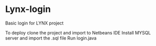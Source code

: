 # Lynx-login
Basic login for LYNX project 

To deploy clone the project and import to Netbeans IDE
Install MYSQL server and import the .sql file
Run login.java
